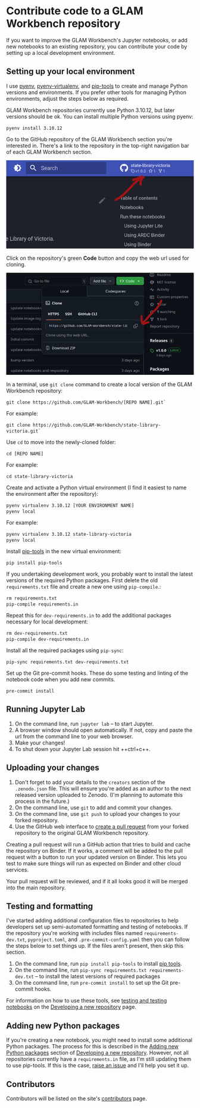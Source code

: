 # Contribute code to a GLAM Workbench repository

If you want to improve the GLAM Workbench's Jupyter notebooks, or add new notebooks to an existing repository, you can contribute your code by setting up a local development environment.

## Setting up your local environment

I use [pyenv](https://github.com/pyenv/pyenv), [pyenv-virtualenv](https://github.com/pyenv/pyenv-virtualenv), and [pip-tools](https://github.com/jazzband/pip-tools) to create and manage Python versions and environments. If you prefer other tools for managing Python environments, adjust the steps below as required.

GLAM Workbench repositories currently use Python 3.10.12, but later versions should be ok. You can install multiple Python versions using pyenv:
```
pyenv install 3.10.12
```
Go to the GitHub repository of the GLAM Workbench section you're interested in. There's a link to the repository in the top-right navigation bar of each GLAM Workbench section.

![](../images/repo-link.png)

Click on the repository's green **Code** button and copy the web url used for cloning.

![](../images/github-clone.png)

In a terminal, use `git clone` command to create a local version of the GLAM Workbench repository:
```
git clone https://github.com/GLAM-Workbench/[REPO NAME].git`
```

For example:
```
git clone https://github.com/GLAM-Workbench/state-library-victoria.git`
```

Use `cd` to move into the newly-cloned folder:
```
cd [REPO NAME]
```

For example:
```
cd state-library-victoria
```

Create and activate a Python virtual environment (I find it easiest to name the environment after the repository):
```
pyenv virtualenv 3.10.12 [YOUR ENVIRONMENT NAME]
pyenv local
```

For example:
```
pyenv virtualenv 3.10.12 state-library-victoria
pyenv local
```

Install [pip-tools](https://github.com/jazzband/pip-tools) in the new virtual environment:
```
pip install pip-tools
```

If you undertaking development work, you probably want to install the latest versions of the required Python packages. First delete the old `requirements.txt` file and create a new one using `pip-compile`.:

```
rm requirements.txt
pip-compile requirements.in
```

Repeat this for `dev-requirements.in` to add the additional packages necessary for local development:

```
rm dev-requirements.txt
pip-compile dev-requirements.in
```

Install all the required packages using `pip-sync`:
```
pip-sync requirements.txt dev-requirements.txt
```

Set up the Git pre-commit hooks. These do some testing and linting of the notebook code when you add new commits.
```
pre-commit install
```

## Running Jupyter Lab

1. On the command line, run `jupyter lab` – to start Jupyter.
2. A browser window should open automatically. If not, copy and paste the url from the command line to your web browser.
3. Make your changes!
4. To shut down your Jupyter Lab session hit ++ctrl+c++.

## Uploading your changes

1. Don't forget to add your  details to the `creators` section of the `.zenodo.json` file. This will ensure you're added as an author to the next released version uploaded to Zenodo. (I'm planning to automate this process in the future.)
2. On the command line, use `git` to add and commit your changes.
3. On the command line, use `git push` to upload your changes to your forked repository.
4. Use the GitHub web interface to [create a pull request](https://docs.github.com/en/pull-requests/collaborating-with-pull-requests/proposing-changes-to-your-work-with-pull-requests/creating-a-pull-request-from-a-fork) from your forked repository to the original GLAM Workbench repository.

Creating a pull request will run a GitHub action that tries to build and cache the repository on Binder. If it works, a comment will be added to the pull request with a button to run your updated version on Binder. This lets you test to make sure things will run as expected on Binder and other cloud services.

Your pull request will be reviewed, and if it all looks good it will be merged into the main repository.

## Testing and formatting

I've started adding additional configuration files to repositories to help developers set up semi-automated formatting and testing of notebooks. If the repository you're working with includes files named `requirements-dev.txt`, `pyproject.toml`, and `.pre-commit-config.yaml` then you can follow the steps below to set things up. If the files aren't present, then skip this section.

1. On the command line, run `pip install pip-tools` to install [pip tools](https://github.com/jazzband/pip-tools).
1. On the command line, run `pip-sync requirements.txt requirements-dev.txt` – to install the latest versions of required packages
2. On the command line, run `pre-commit install` to set up the Git pre-commit hooks.

For information on how to use these tools, see [testing and testing notebooks](developing-repositories.md/#testing-and-formatting-notebooks) on the [Developing a new repository](developing-repositories.md) page.

## Adding new Python packages

If you're creating a new notebook, you might need to install some additional Python packages. The process for this is described in the [Adding new Python packages](developing-repositories.md/#adding-new-python-packages) section of [Developing a new repository](developing-repositories.md). However, not all repositories currently have a `requirements.in` file, as I'm still updating them to use pip-tools. If this is the case, [raise an issue](https://github.com/GLAM-Workbench/glam-workbench.github.io/issues) and I'll help you set it up.

## Contributors

Contributors will be listed on the site's [contributors](../contributors.md) page.